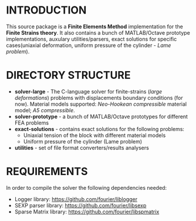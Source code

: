 INTRODUCTION
============

This source package is a **Finite Elements Method** implementation for the **Finite Strains theory**. 
It also contains a bunch of MATLAB/Octave prototype implementations, auxulary utilities/parsers,
exact solutions for specific cases(uniaxial deformation, uniform pressure of the cylinder -
*Lame problem*).


DIRECTORY STRUCTURE
===================
 * **solver-large** - The C-language solver for finite-strains (*large deformations*) problems with displacements boundary conditions (for now). Material models supported: *Neo-Hookean compressible* material model; *A5 compressible*.
 * **solver-prototype** - a bunch of MATLAB/Octave prototypes for different FEA problems
 * **exact-solutions** - contains exact solutions for the following problems:
   * Uniaxial tension of the block with different material models
   * Uniform pressure of the cylinder (Lame problem)
 * **utilities** - set of file format converters/results analysers

REQUIREMENTS
============
In order to compile the solver the following dependencies needed:
- Logger library: https://github.com/fourier/liblogger
- SEXP parser library: https://github.com/fourier/libsexp
- Sparse Matrix library: https://github.com/fourier/libspmatrix
